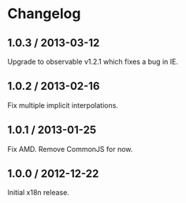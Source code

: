 # Changelog

## 1.0.3 / 2013-03-12

Upgrade to observable v1.2.1 which fixes a bug in IE.

## 1.0.2 / 2013-02-16

Fix multiple implicit interpolations.

## 1.0.1 / 2013-01-25

Fix AMD. Remove CommonJS for now.

## 1.0.0 / 2012-12-22

Initial x18n release.
